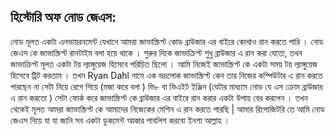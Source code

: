 ## হিস্টোরি অফ নোড জেএস: 
নোড মূলত একটা এনভায়রনমেন্ট যেখানে আমরা জাভাস্ক্রিপ্ট কোড ব্রাউজার এর বাইরে কোথাও রান করতে পারি । নোড জেএস কে জাভাস্ক্রিপ্ট রানটাইম বলা হয়ে থাকে । শুরুর দিকে জাভাক্রিপ্ট শুধু ব্রাউজার এ রান করা যেতো, তখন জাভাক্রিপ্ট মূলত একটা টয় ল্যাঙ্গুয়েজ হিসেবে পরিচিত ছিলো । আমি নিজেই জাভাস্ক্রিপ্ট কে একটা সময় টয় ল্যাঙ্গুয়েজ হিসেবে ট্রিট করতাম ।  তখন Ryan Dahl নামে এক ভদ্রলোক জাভাস্ক্ৰিপ্ট কেন তার নিজের কম্পিউটার এ রান করতে পারছেন না সেটা নিয়ে রেগে গিয়ে (মজা করে বলা ) ভি৮ বা ভিএইট ইঞ্জিন (যেটার মাধ্যমে নোড যে এস ক্রোম ব্রাউজার এ রান করতো ) সেটা ফোর্ক করে জাভাস্ক্রিপ্ট কে ব্রাউজার এর বাইরে রান করার একটা উপায় বের করলেন । তখন থেকেই মূলত আমরা জাভাস্ক্রিপ্ট কে আমাদের নিজেকের মেশিন এ রান করতে পারছি | আমার রিপোজিটরি তে আমি নোড জেএস নিয়ে যা যা জানি সব একটা ডুকমেন্ট আকার পাবলিশ করবো ইনশা আল্লাহ । 